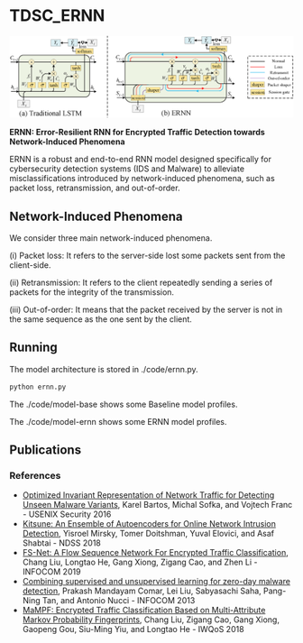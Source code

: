 # TDSC_ERNN

![avatar](./code/ERNN.png)

**ERNN: Error-Resilient RNN for Encrypted Traffic Detection towards Network-Induced Phenomena**

ERNN is a robust and end-to-end RNN model designed specifically for cybersecurity detection systems (IDS and Malware) to alleviate misclassifications introduced by network-induced phenomena, such as packet loss, retransmission, and out-of-order.

## Network-Induced Phenomena
We consider three main network-induced phenomena.

(i)    Packet loss: It refers to the server-side lost some packets sent from the client-side.

(ii)   Retransmission: It refers to the client repeatedly sending a series of packets for the integrity of the transmission.

(iii)  Out-of-order: It means that the packet received by the server is not in the same sequence as the one sent by the client.

## Running

The model architecture is stored in ./code/ernn.py. 

```bash
python ernn.py
```
The ./code/model-base shows some Baseline model profiles.

The ./code/model-ernn shows some ERNN model profiles.

## Publications

### References
- [Optimized Invariant Representation of Network Traffic for Detecting Unseen Malware Variants](https://www.usenix.org/conference/usenixsecurity16/technical-sessions/presentation/bartos), Karel Bartos, Michal Sofka, and Vojtech Franc - USENIX Security 2016
- [Kitsune: An Ensemble of Autoencoders for Online Network Intrusion Detection](https://arxiv.org/abs/1802.09089), Yisroel Mirsky, Tomer Doitshman, Yuval Elovici, and Asaf Shabtai - NDSS 2018
- [FS-Net: A Flow Sequence Network For Encrypted Traffic Classification](https://ieeexplore.ieee.org/document/8737507), Chang Liu, Longtao He, Gang Xiong, Zigang Cao, and Zhen Li - INFOCOM 2019
- [Combining supervised and unsupervised learning for zero-day malware detection](https://ieeexplore.ieee.org/document/6567003), Prakash Mandayam Comar, Lei Liu, Sabyasachi Saha, Pang-Ning Tan, and Antonio Nucci - INFOCOM 2013
- [MaMPF: Encrypted Traffic Classification Based on Multi-Attribute Markov Probability Fingerprints](https://ieeexplore.ieee.org/document/8624124), Chang Liu, Zigang Cao, Gang Xiong, Gaopeng Gou, Siu-Ming Yiu, and Longtao He - IWQoS 2018
